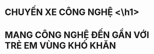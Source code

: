 <html>
<h1> CHUYẾN XE CÔNG NGHỆ <\h1>
     <title>Chuyến xe công nghệ - Nhóm CoVy - SS004.K21.CLC</title>
<head>
     <title>Mục đích: </title>
          <h1>MANG CÔNG NGHỆ ĐẾN GẦN VỚI TRẺ EM VÙNG KHÓ KHĂN </h1>

</html>
